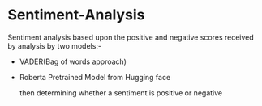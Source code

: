 # Sentiment-Analysis
Sentiment analysis based upon the positive and negative scores received by analysis by two models:-
* VADER(Bag of words approach)
* Roberta Pretrained Model from Hugging face

   then determining whether a sentiment is positive or negative 
